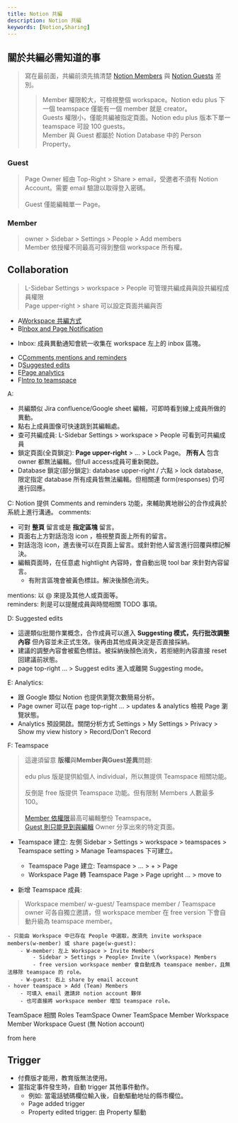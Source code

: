 ```yaml
---
title: Notion 共編
description: Notion 共編
keywords: [Notion,Sharing]
---
```


## 關於共編必需知道的事
> 寫在最前面，共編前須先搞清楚 [Notion Members](https://www.notion.so/help/add-members-admins-guests-and-groups?_gl=1*1o0koff*_gcl_au*MTY5Njc4Mzk3NS4xNzMxNTY1MTIx*_ga*MjAwNDk0ODY3Ny4xNzMxNTY1MTIx*_ga_9ZJ8CB186L*MTczNzYyMDA5My4yMi4xLjE3Mzc2MjAwOTguNTUuMC4w#members) 與 [Notion Guests](https://www.notion.so/help/add-members-admins-guests-and-groups?_gl=1*1o0koff*_gcl_au*MTY5Njc4Mzk3NS4xNzMxNTY1MTIx*_ga*MjAwNDk0ODY3Ny4xNzMxNTY1MTIx*_ga_9ZJ8CB186L*MTczNzYyMDA5My4yMi4xLjE3Mzc2MjAwOTguNTUuMC4w#guests) 差別。 
>> Member 權限較大，可檢視整個 workspace。Notion edu plus 下一個 teamspace 僅能有一個 member 就是 creator。    
>> Guests 權限小，僅能共編被指定頁面。Notion edu plus 版本下單一 teamspace 可設 100 guests。  
>> Member 與 Guest 都屬於 Notion Database 中的 Person Property。  

### Guest <span id="Notion_Team_Guest"></span>
> Page Owner 經由 Top-Right > Share > email，受邀者不須有 Notion Account。需要 email 驗證以取得登入密碼。<br/>  
> Guest 僅能編輯單一 Page。

### Member<span id="Notion_Team_Member"></span>
> owner > Sidebar > Settings > People > Add members<br/>
> Member 依授權不同最高可得到整個 workspace 所有權。



## Collaboration
> L-Sidebar Settings > workspace > People 可管理共編成員與設共編程成員權限  
> Page upper-right > share 可以設定頁面共編與否   
> 

* A[Workspace 共編方式](https://www.notion.com/help/collaborate-within-a-workspace)
* B[Inbox and Page Notification](https://www.notion.com/help/updates-and-notifications)
- Inbox: 成員異動通知會統一收集在 workspace 左上的 inbox 區塊。
* C[Comments,mentions and reminders](https://www.notion.com/help/comments-mentions-and-reminders)
* D[Suggested edits](https://www.notion.com/help/suggested-edits)
* E[Page analytics](https://www.notion.com/help/page-analytics)
* F[Intro to teamspace](https://www.notion.com/help/intro-to-teamspaces)

A: 
- 共編類似 Jira confluence/Google sheet 編輯，可即時看到線上成員所做的異動。
- 點右上成員圖像可快速跳到其編輯處。
- 查可共編成員: L-Sidebar Settings > workspace > People 可看到可共編成員
- 鎖定頁面\(全頁鎖定): __Page upper-right__ > ... > Lock Page。 __所有人__ 包含 owner 都無法編輯。但full access成員可重新開啟。
- Database 鎖定\(部分鎖定): database  upper-right / 六點 > lock database, 限定指定 database 所有成員皆無法編輯。但相關連 form\(responses) 仍可進行回應。 


C: Notion 提供 Comments and reminders 功能，來輔助異地辦公的合作成員於系統上進行溝通。
comments: 
- 可對 __整頁__ 留言或是 __指定區塊__ 留言。
- 頁面右上方對話泡泡 icon ，檢視整頁面上所有的留言。
- 對話泡泡 icon，進去後可以在頁面上留言。或針對他人留言進行回覆與標記解決。
- 編輯頁面時，在任意處 hightlight 內容時，會自動出現 tool bar 來針對內容留言。
    - 有附言區塊會被黃色標註。解決後顏色消失。 

mentions: 以 @ 來提及其他人或頁面等。  
reminders: 則是可以提醒成員與時間相關 TODO 事項。  

D: Suggested edits
- 這邊類似批閱作業概念，合作成員可以進入 __Suggesting 模式，先行批改調整內容__ 但內容並未正式生效。後再由其他成員決定是否直接採納。
- 建議的調整內容會被藍色標註。被採納後顏色消失，若拒絕則內容直接 reset 回建議前狀態。 
- page top-right ... > Suggest edits 進入或離開 Suggesting mode。 

E: Analytics: 
- 跟 Google 類似 Notion 也提供瀏覽次數簡易分析。
- Page owner 可以在 page top-right ... > updates & analytics 檢視 Page 瀏覽狀態。 
- Analytics 預設開啟。關閉分析方式 Settings > My Settings > Privacy > Show my view history > Record/Don't Record
 


F: Teamspace
> 這邊須留意 <strong>版權</strong>與<strong>Member與Guest差異</strong>問題:<br/>  
> edu plus 版是提供給個人 individual，所以無提供 Teamspace 相關功能。<br/>  
> 反倒是 free 版提供 Teamspace 功能。但有限制 Members 人數最多 100。<br/>  
> [Member 依權限](#Notion_Team_Member)最高可編輯整份 Teamspace。<br/>
> [Guest 則只能見到與編輯](#Notion_Team_Guest) Owner 分享出來的特定頁面。 

- Teamspace 建立: 左側 Sidebar > Settings > workspace > teamspaces > Teamspace setting > Manage Teamspaces 下可建立。
    - Teamspace Page 建立: Teamspace > ... > + > Page
    - Workspace Page 轉 Teamspace Page > Page upright ... > move to 

- 新增 Teamspace 成員:
> Workspace member/ w-guest/ Teamspace member / Teamspace owner 可各自獨立邀請，但 workspace member 在 free version 下會自動升級為 teamspace member。

    - 只能由 Workspace 中已存在 People 中選取，故須先 invite workspace members(w-member) 或 share page(w-guest):
        - W-member: 左上 Workspace > Invite Members 
            - Sidebar > Settings > People> Invite \(workspace) Members 
            - free version workspace member 會自動成為 teamspace member，且無法移除 teamspace 的 role。
        - W-guest: 右上 share by email account
    - hover teamspace > Add (Team) Members 
        - 可填入 email 邀請非 notion account 夥伴
        - 也可直接將 workspace member 增加 teamspace role。 

TeamSpace 相關 Roles
TeamSpace Owner
TeamSpace Member
Workspace Member
Workspace Guest (無 Notion account)
 
  

from here








## Trigger
* 付費版才能用，教育版無法使用。
* 當指定事件發生時，自動 trigger 其他事件動作。  
    * 例如: 當電話號碼欄位輸入後，自動驅動地址的縣市欄位。  
    * Page added trigger 
    * Property edited trigger: 由 Property 驅動 